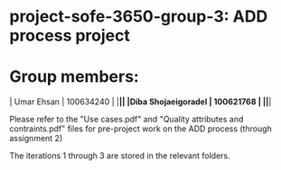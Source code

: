 # project-sofe-3650-group-3: ADD process project

# Group members:

| Umar Ehsan         |    100634240 |
|____________________|______________|
|Diba Shojaeigoradel |   100621768  |
|____________________|______________|

Please refer to the "Use cases.pdf" and "Quality attributes and contraints.pdf" files for pre-project work on the ADD process (through assignment 2)

The iterations 1 through 3 are stored in the relevant folders.

